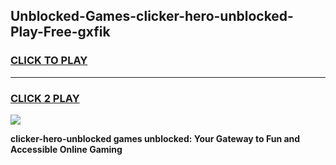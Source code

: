 
## Unblocked-Games-clicker-hero-unblocked-Play-Free-gxfik
<h3>
<a href="https://premium76.site?title=clicker-hero-unblocked&ref=20M">CLICK TO PLAY</a></h3>
<hr>

<h3>
<a href="https://premium76.site?title=clicker-hero-unblocked&ref=20M">CLICK 2 PLAY</a>
  
</h3>

<a href="https://premium76.site?title=clicker-hero-unblocked&ref=19M"><img src="https://clearcache.store/games.png"></a>


**clicker-hero-unblocked games unblocked: Your Gateway to Fun and Accessible Online Gaming**
